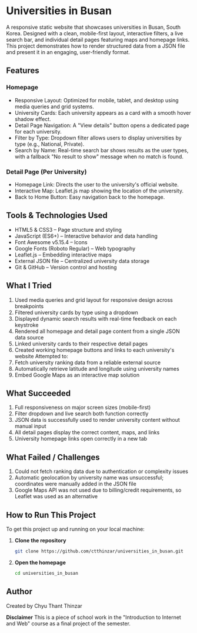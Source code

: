 # Universities in Busan
  A responsive static website that showcases universities in Busan, South Korea. Designed with a clean, mobile-first layout, interactive filters, a live search bar, and individual detail pages featuring maps and homepage links. This project demonstrates how to render structured data from a JSON file and present it in an engaging, user-friendly format.

## Features

### Homepage
- Responsive Layout: Optimized for mobile, tablet, and desktop using media queries and grid systems.
- University Cards: Each university appears as a card with a smooth hover shadow effect.
- Detail Page Navigation: A "View details" button opens a dedicated page for each university.
- Filter by Type: Dropdown filter allows users to display universities by type (e.g., National, Private).
- Search by Name: Real-time search bar shows results as the user types, with a fallback "No result to show" message when no match is found.

### Detail Page (Per University)
- Homepage Link: Directs the user to the university's official website.
- Interactive Map: Leaflet.js map showing the location of the university.
- Back to Home Button: Easy navigation back to the homepage.

## Tools & Technologies Used

- HTML5 & CSS3 – Page structure and styling
- JavaScript (ES6+) – Interactive behavior and data handling
- Font Awesome v5.15.4 – Icons
- Google Fonts (Roboto Regular) – Web typography
- Leaflet.js – Embedding interactive maps
- External JSON file – Centralized university data storage
- Git & GitHub – Version control and hosting

## What I Tried

1. Used media queries and grid layout for responsive design across breakpoints
2. Filtered university cards by type using a  dropdown
3. Displayed dynamic search results with real-time feedback on each keystroke
4. Rendered all homepage and detail page content from a single JSON data source
5. Linked university cards to their respective detail pages
6. Created working homepage buttons and links to each university's website
Attempted to:
7. Fetch university ranking data from a reliable external source
8. Automatically retrieve latitude and longitude using university names
9. Embed Google Maps as an interactive map solution

## What Succeeded

1. Full responsiveness on major screen sizes (mobile-first)
2. Filter dropdown and live search both function correctly
3. JSON data is successfully used to render university content without manual input
4. All detail pages display the correct content, maps, and links
5. University homepage links open correctly in a new tab

## What Failed / Challenges

1. Could not fetch ranking data due to authentication or complexity issues
2. Automatic geolocation by university name was unsuccessful; coordinates were manually added in the JSON file
3. Google Maps API was not used due to billing/credit requirements, so Leaflet was used as an alternative

## How to Run This Project

To get this project up and running on your local machine:

1. **Clone the repository**
   ```bash
   git clone https://github.com/ctthinzar/universities_in_busan.git

2. **Open the homepage**
   ```bash
   cd universities_in_busan

## Author

Created by Chyu Thant Thinzar

**Disclaimer**
This is a piece of school work in the "Introduction to Internet and Web" course as a final project of the semester.

